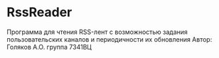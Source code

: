 # RssReader
Программа для чтения RSS-лент с возможностью задания пользовательских каналов и периодичности их обновления
Автор: Голяков А.О. группа 7341ВЦ
